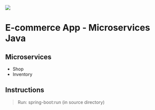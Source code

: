 ![](https://github.com/teixeira-fernando/EcommerceApp/workflows/test/badge.svg)

# E-commerce App - Microservices Java

## Microservices
* Shop
* Inventory

## Instructions

> Run: spring-boot:run (in source directory)